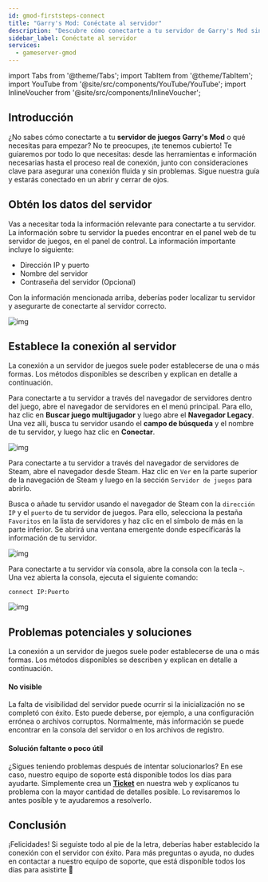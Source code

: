 ```yaml
---
id: gmod-firststeps-connect
title: "Garry's Mod: Conéctate al servidor"
description: "Descubre cómo conectarte a tu servidor de Garry's Mod sin problemas y disfruta de una experiencia de juego ininterrumpida → Aprende más ahora"
sidebar_label: Conéctate al servidor
services:
  - gameserver-gmod
---
```


import Tabs from '@theme/Tabs';
import TabItem from '@theme/TabItem';
import YouTube from '@site/src/components/YouTube/YouTube';
import InlineVoucher from '@site/src/components/InlineVoucher';


## Introducción
¿No sabes cómo conectarte a tu **servidor de juegos Garry's Mod** o qué necesitas para empezar? No te preocupes, ¡te tenemos cubierto! Te guiaremos por todo lo que necesitas: desde las herramientas e información necesarias hasta el proceso real de conexión, junto con consideraciones clave para asegurar una conexión fluida y sin problemas. Sigue nuestra guía y estarás conectado en un abrir y cerrar de ojos.

<InlineVoucher />



## Obtén los datos del servidor


Vas a necesitar toda la información relevante para conectarte a tu servidor. La información sobre tu servidor la puedes encontrar en el panel web de tu servidor de juegos, en el panel de control. La información importante incluye lo siguiente:

- Dirección IP y puerto
- Nombre del servidor
- Contraseña del servidor (Opcional)


Con la información mencionada arriba, deberías poder localizar tu servidor y asegurarte de conectarte al servidor correcto.

![img](https://screensaver01.zap-hosting.com/index.php/s/5N3QkkcHneBCai4/preview)

## Establece la conexión al servidor


La conexión a un servidor de juegos suele poder establecerse de una o más formas. Los métodos disponibles se describen y explican en detalle a continuación.

<Tabs>
    <TabItem value="connect_solution_server_browser_ingame" label="Navegador de servidores (En el juego)" default>

Para conectarte a tu servidor a través del navegador de servidores dentro del juego, abre el navegador de servidores en el menú principal. Para ello, haz clic en **Buscar juego multijugador** y luego abre el **Navegador Legacy**. Una vez allí, busca tu servidor usando el **campo de búsqueda** y el nombre de tu servidor, y luego haz clic en **Conectar**.

![img](https://screensaver01.zap-hosting.com/index.php/s/XFpND5FA4ZAxfHq/download)

</TabItem>

<TabItem value="connect_solution_server_browser_steam" label="Navegador de servidores (Steam)">



Para conectarte a tu servidor a través del navegador de servidores de Steam, abre el navegador desde Steam. Haz clic en `Ver` en la parte superior de la navegación de Steam y luego en la sección `Servidor de juegos` para abrirlo. 

Busca o añade tu servidor usando el navegador de Steam con la `dirección IP` y el `puerto` de tu servidor de juegos. Para ello, selecciona la pestaña `Favoritos` en la lista de servidores y haz clic en el símbolo de más en la parte inferior. Se abrirá una ventana emergente donde especificarás la información de tu servidor. 

![img](https://screensaver01.zap-hosting.com/index.php/s/MMsokw2ZyCreeCN/download)

</TabItem>

<TabItem value="connect_solution3" label="Consola (En el juego)">

Para conectarte a tu servidor vía consola, abre la consola con la tecla `~`. Una vez abierta la consola, ejecuta el siguiente comando: 

```
connect IP:Puerto
```

![img](https://screensaver01.zap-hosting.com/index.php/s/gpqBB72jx7r2A48/preview)

</TabItem>
</Tabs>



## Problemas potenciales y soluciones


La conexión a un servidor de juegos suele poder establecerse de una o más formas. Los métodos disponibles se describen y explican en detalle a continuación.

#### No visible


La falta de visibilidad del servidor puede ocurrir si la inicialización no se completó con éxito. Esto puede deberse, por ejemplo, a una configuración errónea o archivos corruptos. Normalmente, más información se puede encontrar en la consola del servidor o en los archivos de registro.



#### Solución faltante o poco útil


¿Sigues teniendo problemas después de intentar solucionarlos? En ese caso, nuestro equipo de soporte está disponible todos los días para ayudarte. Simplemente crea un **[Ticket](https://zap-hosting.com/en/customer/support/)** en nuestra web y explícanos tu problema con la mayor cantidad de detalles posible. Lo revisaremos lo antes posible y te ayudaremos a resolverlo.



## Conclusión

¡Felicidades! Si seguiste todo al pie de la letra, deberías haber establecido la conexión con el servidor con éxito. Para más preguntas o ayuda, no dudes en contactar a nuestro equipo de soporte, que está disponible todos los días para asistirte 🙂




<InlineVoucher />
